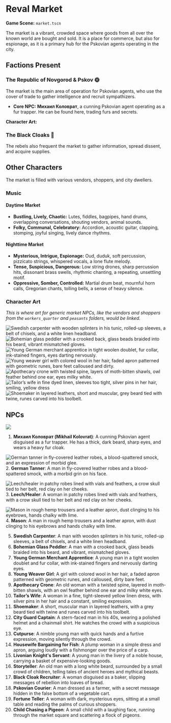 # Reval Market

**Game Scene:** `market.tscn`

The market is a vibrant, crowded space where goods from all over the known world are bought and sold. It is a place for commerce, but also for espionage, as it is a primary hub for the Pskovian agents operating in the city.

## Factions Present

### The Republic of Novgorod & Pskov 🌞

The market is the main area of operation for Pskovian agents, who use the cover of trade to gather intelligence and recruit sympathizers.

- **Core NPC:** **Михаил Коловрат**, a cunning Pskovian agent operating as a fur trapper. He can be found here, trading furs and secrets.

**Character Art:**

### The Black Cloaks 🌃

The rebels also frequent the market to gather information, spread dissent, and acquire supplies.

## Other Characters

The market is filled with various vendors, shoppers, and city dwellers.

### Music

#### Daytime Market

- **Bustling, Lively, Chaotic:** Lutes, fiddles, bagpipes, hand drums, overlapping conversations, shouting vendors, animal sounds.
- **Folky, Communal, Celebratory:** Accordion, acoustic guitar, clapping, stomping, joyful singing, lively dance rhythms.

#### Nighttime Market

- **Mysterious, Intrigue, Espionage:** Oud, duduk, soft percussion, pizzicato strings, whispered vocals, a lone flute melody.
- **Tense, Suspicious, Dangerous:** Low string drones, sharp percussion hits, dissonant brass swells, rhythmic chanting, a repeating, unsettling motif.
- **Oppressive, Somber, Controlled:** Martial drum beat, mournful horn calls, Gregorian chants, tolling bells, a sense of heavy silence.

### Character Art

_This is where art for generic market NPCs, like the vendors and shoppers from the `workers_quarter` and `peasants` folders, would be linked._

![Swedish carpenter with wooden splinters in his tunic, rolled-up sleeves, a belt of chisels, and a white linen headband.](../../assets/characters/workers_quarter/image-12.png)
![Bohemian glass peddler with a crooked back, glass beads braided into his beard, vibrant mismatched gloves.](../../assets/characters/workers_quarter/image-11.png)
![Young German merchant apprentice in tight woolen doublet, fur collar, ink-stained fingers, eyes darting nervously.](../../assets/characters/workers_quarter/image-9.png)
![Young weaver girl with colored wool in her hair, faded apron patterned with geometric runes, bare feet calloused and dirty.](../../assets/characters/workers_quarter/image-14.png)
![Apothecary crone with twisted spine, layers of moth-bitten shawls, owl feather behind one ear, eyes milky white.](../../assets/characters/workers_quarter/image-22.png)
![Tailor’s wife in fine dyed linen, sleeves too tight, silver pins in her hair, smiling, yellow dress](../../assets/characters/workers_quarter/image-23.png)
![Shoemaker in layered leathers, short and muscular, grey beard tied with twine, runes carved into his toolbelt.](../../assets/characters/workers_quarter/image-24.png)

## NPCs

![](../../assets/characters/pskov/npc4.png)

1.  **Михаил Коловрат (Mikhail Kolovrat)**: A cunning Pskovian agent disguised as a fur trapper. He has a thick, dark beard, sharp eyes, and wears a heavy fur cloak.

![German tanner in fly-covered leather robes, a blood-spattered smock, and an expression of morbid glee.](../../assets/characters/workers_quarter/image-15.png) 2. **German Tanner**: A man in fly-covered leather robes and a blood-spattered smock, with a morbid grin on his face.

![Leech/healer in patchy robes lined with vials and feathers, a crow skull tied to her belt, red clay on her cheeks.](../../assets/characters/workers_quarter/image-16.png) 3. **Leech/Healer**: A woman in patchy robes lined with vials and feathers, with a crow skull tied to her belt and red clay on her cheeks.

![Mason in rough hemp trousers and a leather apron, dust clinging to his eyebrows, hands chalky with lime.](../../assets/characters/workers_quarter/image-13.png) 4. **Mason**: A man in rough hemp trousers and a leather apron, with dust clinging to his eyebrows and hands chalky with lime.

5.  **Swedish Carpenter**: A man with wooden splinters in his tunic, rolled-up sleeves, a belt of chisels, and a white linen headband.
6.  **Bohemian Glass Peddler**: A man with a crooked back, glass beads braided into his beard, and vibrant, mismatched gloves.
7.  **Young German Merchant Apprentice**: A young man in a tight woolen doublet and fur collar, with ink-stained fingers and nervously darting eyes.
8.  **Young Weaver Girl**: A girl with colored wool in her hair, a faded apron patterned with geometric runes, and calloused, dirty bare feet.
9.  **Apothecary Crone**: An old woman with a twisted spine, layered in moth-bitten shawls, with an owl feather behind one ear and milky white eyes.
10. **Tailor’s Wife**: A woman in a fine, tight-sleeved yellow linen dress, with silver pins in her hair and a constant, smiling expression.
11. **Shoemaker**: A short, muscular man in layered leathers, with a grey beard tied with twine and runes carved into his toolbelt.
12. **City Guard Captain**: A stern-faced man in his 40s, wearing a polished helmet and a chainmail shirt. He watches the crowd with a suspicious eye.
13. **Cutpurse**: A nimble young man with quick hands and a furtive expression, moving silently through the crowd.
14. **Housewife Bargaining for Fish**: A plump woman in a simple dress and apron, arguing loudly with a fishmonger over the price of a carp.
15. **Livonian Knight's Servant**: A young man in the livery of a noble house, carrying a basket of expensive-looking goods.
16. **Storyteller**: An old man with a long white beard, surrounded by a small crowd of children, telling tales of ancient heroes and mythical beasts.
17. **Black Cloak Recruiter**: A woman disguised as a baker, slipping messages of rebellion into loaves of bread.
18. **Pskovian Courier**: A man dressed as a farmer, with a secret message hidden in the false bottom of a vegetable cart.
19. **Fortune Teller**: A woman with dark, mysterious eyes, sitting at a small table and reading the palms of curious shoppers.
20. **Child Chasing a Pigeon**: A small child with a laughing face, running through the market square and scattering a flock of pigeons.
